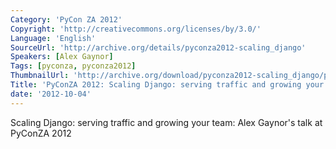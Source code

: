 ```yaml
---
Category: 'PyCon ZA 2012'
Copyright: 'http://creativecommons.org/licenses/by/3.0/'
Language: 'English'
SourceUrl: 'http://archive.org/details/pyconza2012-scaling_django'
Speakers: [Alex Gaynor]
Tags: [pyconza, pyconza2012]
ThumbnailUrl: 'http://archive.org/download/pyconza2012-scaling_django/pyconza2012-scaling_django.thumbs/Alex_Talk_on_Scalability_000001.jpg'
Title: 'PyConZA 2012: Scaling Django: serving traffic and growing your team'
date: '2012-10-04'
---
```

Scaling Django: serving traffic and growing your team: Alex Gaynor's talk at PyConZA 2012